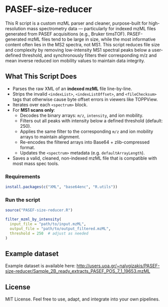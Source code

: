 # PASEF-size-reducer
This R script is a custom mzML parser and cleaner, purpose-built for high-resolution mass spectrometry data — particularly for indexed mzML files generated from PASEF acquisitions (e.g., Bruker timsTOF). PASEF-generated mzML files tend to be large in size, while the most informative content often lies in the MS2 spectra, not MS1. This script reduces file size and complexity by removing low-intensity MS1 spectral peaks below a user-defined threshold, and synchronously filters their corresponding m/z and mean inverse reduced ion mobility values to maintain data integrity.

## What This Script Does
- Parses the raw XML of an **indexed mzML** file line-by-line.
- Strips the invalid `<indexList>`, `<indexListOffset>`, and `<fileChecksum>` tags that otherwise cause byte offset errors in viewers like TOPPView.
- Iterates over each `<spectrum>` block.
- For **MS1 scans only**:
  - Decodes the binary arrays: `m/z`, `intensity`, and ion mobility.
  - Filters out all peaks with intensity below a defined threshold (default: 250).
  - Applies the same filter to the corresponding `m/z` and ion mobility arrays to maintain alignment.
  - Re-encodes the filtered arrays into Base64 + zlib-compressed format.
  - Updates the `<spectrum>` metadata (e.g. `defaultArrayLength`).
- Saves a valid, cleaned, non-indexed mzML file that is compatible with most mass spec tools.

### Requirements
```r
install.packages(c("XML", "base64enc", "R.utils"))
```

### Run the script
```r
source("PASEF-size-reducer.R")

filter_mzml_by_intensity(
  input_file = "path/to/input.mzML",
  output_file = "path/to/output_filtered.mzML",
  threshold = 250  # adjust as needed
)
```
## Example dataset
Example dataset is available here: http://users.uoa.gr/~nalygizakis/PASEF-size-reducer/Sample_2B_ready_extracts_PASEF_POS_7_1_19653.mzML

## License
MIT License. Feel free to use, adapt, and integrate into your own pipelines.

